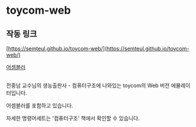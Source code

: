 # toycom-web

## 작동 링크
[https://semteul.github.io/toycom-web/](https://semteul.github.io/toycom-web/)

[어셈블러](https://semteul.github.io/toycom-web/assembler)
## 
전중남 교수님의 생능출판사 - 컴퓨터구조에 나와있는 toycom의 Web 버전 에뮬레이터입니다.

어셈블러를 포함하고 있습니다.

자세한 명령어세트는 '컴퓨터구조' 책에서 확인할 수 있습니다.
